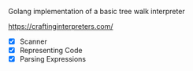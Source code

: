 Golang implementation of a basic tree walk interpreter

https://craftinginterpreters.com/

- [x] Scanner
- [x] Representing Code
- [x] Parsing Expressions
